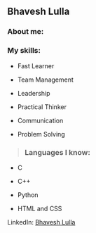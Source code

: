 ## Bhavesh Lulla


### About me:

### My skills:

 - Fast Learner

 - Team Management

 - Leadership

 - Practical Thinker

 - Communication

 - Problem Solving

>### Languages I know:

 - C 
 
 - C++

 - Python

 - HTML and CSS

LinkedIn: [Bhavesh Lulla](https://www.linkedin.com/in/bhavesh-lulla-0688671ab) 
